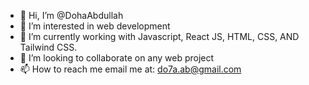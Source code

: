 - 👋 Hi, I’m @DohaAbdullah
- 👀 I’m interested in web development 
- 🌱 I’m currently working with Javascript, React JS, HTML, CSS, AND Tailwind CSS.
- 💞️ I’m looking to collaborate on any web project
- 📫 How to reach me email me at: do7a.ab@gmail.com  

<!---
DohaAbdullah/DohaAbdullah is a ✨ special ✨ repository because its `README.md` (this file) appears on your GitHub profile.
You can click the Preview link to take a look at your changes.
--->
